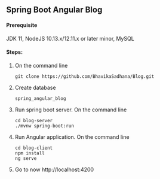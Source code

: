 ## Spring Boot Angular Blog

#### Prerequisite
JDK 11, NodeJS 10.13.x/12.11.x or later minor, MySQL

#### Steps:
1) On the command line
    ```
    git clone https://github.com/BhavikaSadhana/Blog.git
    ```
2) Create database
    ```
    spring_angular_blog
   ```
3) Run spring boot server. On the command line
    ```
   cd blog-server
   ./mvnw spring-boot:run
   ```
  
4) Run Angular application. On the command line
    ```
   cd blog-client
   npm install
   ng serve
   ```

5) Go to now http://localhost:4200
 
